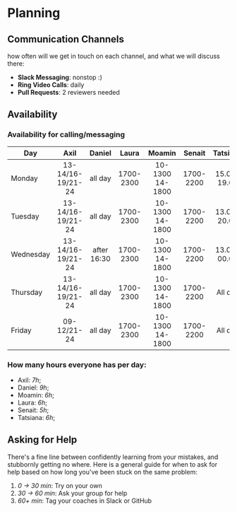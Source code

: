 # Planning

## Communication Channels

how often will we get in touch on each channel, and what we will discuss there:

- **Slack Messaging**: nonstop :)
- **Ring Video Calls**: daily
- **Pull Requests**: 2 reviewers needed

## Availability

### Availability for calling/messaging

| Day       |    Axil             |    Daniel   |    Laura    |    Moamin         |        Senait       |        Tatsiana     |
| --------- | :---------:         | :---------: | :---------: | :---------:       | :-----------------: | :-----------------: |
| Monday    | 13-14/16-19/21-24   |   all day   | 1700-2300   | 10-1300 14-1800   | 1700-2200           |      15.00-19.00    |
| Tuesday   | 13-14/16-19/21-24   |   all day   |  1700-2300  | 10-1300 14-1800   | 1700-2200           |      13.00-20.00    |
| Wednesday | 13-14/16-19/21-24   |after 16:30  |  1700-2300  | 10-1300 14-1800   | 1700-2200           |      13.00-00.00    |
| Thursday  | 13-14/16-19/21-24   |   all day   |  1700-2300  | 10-1300 14-1800   | 1700-2200           |      All day        |
| Friday    | 09-12/21-24         |   all day   |  1700-2300  | 10-1300 14-1800   | 1700-2200           |      All day        |

### How many hours everyone has per day:

- Axil: _7h_;
- Daniel: _9h_;
- Moamin: _6h_;
- Laura: _6h_;
- Senait: _5h_;
- Tatsiana: _6h_;

## Asking for Help

There's a fine line between confidently learning from your mistakes, and stubbornly getting no where. Here is a general guide for when to ask for help based on how long you've been stuck on the same problem:

1. _0 -> 30 min_: Try on your own
2. _30 -> 60 min_: Ask your group for help
3. _60+ min_: Tag your coaches in Slack or GitHub
